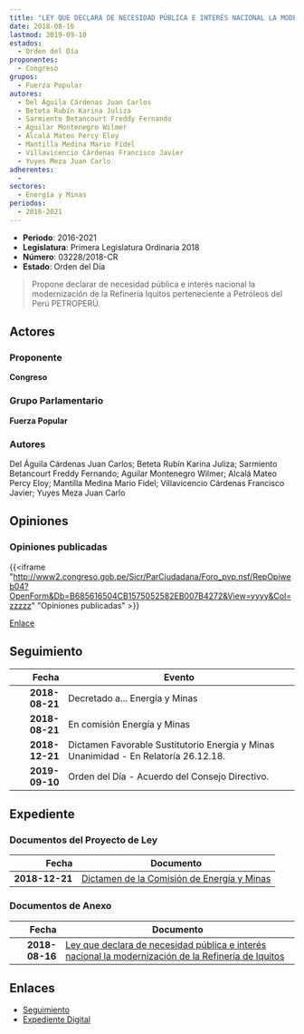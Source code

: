 ```yaml
---
title: "LEY QUE DECLARA DE NECESIDAD PÚBLICA E INTERÉS NACIONAL LA MODERNIZACIÓN DE LA REFINERÍA DE IQUITOS"
date: 2018-08-16
lastmod: 2019-09-10
estados: 
  - Orden del Día
proponentes: 
  - Congreso
grupos: 
  - Fuerza Popular
autores: 
  - Del Águila Cárdenas Juan Carlos
  - Beteta Rubín Karina Juliza
  - Sarmiento Betancourt Freddy Fernando
  - Aguilar Montenegro Wilmer
  - Alcalá Mateo Percy Eloy
  - Mantilla Medina Mario Fidel
  - Villavicencio Cárdenas Francisco Javier
  - Yuyes Meza Juan Carlo
adherentes: 
  - 
sectores: 
  - Energía y Minas
periodos: 
  - 2016-2021
---
```


- **Periodo**: 2016-2021
- **Legislatura**: Primera Legislatura Ordinaria 2018
- **Número**: 03228/2018-CR
- **Estado**: Orden del Día

> Propone declarar de necesidad pública e interés nacional la modernización de la Refinería Iquitos perteneciente a Petróleos del Perú PETROPERÚ.


## Actores

### Proponente

**Congreso**

### Grupo Parlamentario

**Fuerza Popular**

### Autores

Del Águila Cárdenas Juan Carlos; Beteta Rubín Karina Juliza; Sarmiento Betancourt Freddy Fernando; Aguilar Montenegro Wilmer; Alcalá Mateo Percy Eloy; Mantilla Medina Mario Fidel; Villavicencio Cárdenas Francisco Javier; Yuyes Meza Juan Carlo


## Opiniones

### Opiniones publicadas

{{<iframe "http://www2.congreso.gob.pe/Sicr/ParCiudadana/Foro_pvp.nsf/RepOpiweb04?OpenForm&Db=B685616504CB1575052582EB007B4272&View=yyyy&Col=zzzzz" "Opiniones publicadas" >}}

[Enlace](http://www2.congreso.gob.pe/Sicr/ParCiudadana/Foro_pvp.nsf/RepOpiweb04?OpenForm&Db=B685616504CB1575052582EB007B4272&View=yyyy&Col=zzzzz)

## Seguimiento

| Fecha | Evento |
|------:|--------|
| **2018-08-21** | Decretado a... Energía y Minas|
| **2018-08-21** | En comisión Energía y Minas|
| **2018-12-21** | Dictamen Favorable Sustitutorio Energía y Minas Unanimidad - En Relatoría 26.12.18.|
| **2019-09-10** | Orden del Día - Acuerdo del Consejo Directivo.|


## Expediente


### Documentos del Proyecto de Ley

| Fecha | Documento |
|------:|--------|
| **2018-12-21** | [Dictamen de la Comisión de Energía y Minas](http://www.leyes.congreso.gob.pe/Documentos/2016_2021/Dictamenes/Proyectos_de_Ley/03228DC11MAY20181221.pdf) |

### Documentos de Anexo

| Fecha | Documento |
|------:|--------|
| **2018-08-16** | [Ley que declara de necesidad pública e interés nacional la modernización de la Refinería de Iquitos](http://www.leyes.congreso.gob.pe/Documentos/2016_2021/Proyectos_de_Ley_y_de_Resoluciones_Legislativas/PL0322820180816..PDF) |

## Enlaces 

- [Seguimiento](http://www2.congreso.gob.pe/Sicr/TraDocEstProc/CLProLey2016.nsf/f7fff46988ca05b1052578e100829cc7/4994f22558cb1be2052582eb00797ab4?OpenDocument)
- [Expediente Digital](http://www2.congreso.gob.pe/Sicr/TraDocEstProc/CLProLey2016.nsf/f7fff46988ca05b1052578e100829cc7/4994f22558cb1be2052582eb00797ab4?OpenDocument&Click=05257FB7005EB655.eb71d0cf91d8294e05256cdf006b5706/$Body/0.1C6C)
